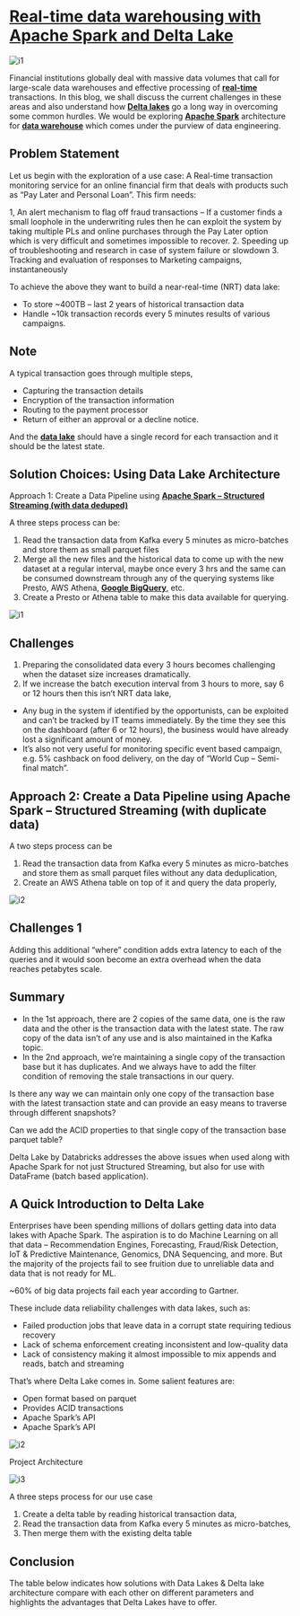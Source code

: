 # **[Real-time data warehousing with Apache Spark and Delta Lake](https://www.sigmoid.com/blogs/near-real-time-finance-data-warehousing-using-apache-spark-and-delta-lake/)**

![i1](https://www.sigmoid.com/wp-content/uploads/2020/08/Real-Time-Data-Warehousing-with-Apache-Spark-and-Delta-Lake-banner-opt-1.jpg)

Financial institutions globally deal with massive data volumes that call for large-scale data warehouses and effective processing of **[real-time](https://www.sigmoid.com/blogs/automate-data-ingestion/)** transactions. In this blog, we shall discuss the current challenges in these areas and also understand how **[Delta lakes](https://www.sigmoid.com/blogs/near-real-time-finance-data-warehousing-using-apache-spark-and-delta-lake/)** go a long way in overcoming some common hurdles. We would be exploring **[Apache Spark](https://www.sigmoid.com/blogs/optimize-nested-queries-using-apache-spark/)** architecture for **[data warehouse](https://www.sigmoid.com/etl-and-data-pipeline/)** which comes under the purview of data engineering.

## Problem Statement

Let us begin with the exploration of a use case: A Real-time transaction monitoring service for an online financial firm that deals with products such as “Pay Later and Personal Loan”. This firm needs:

1, An alert mechanism to flag off fraud transactions – If a customer finds a small loophole in the underwriting rules then he can exploit the system by taking multiple PLs and online purchases through the Pay Later option which is very difficult and sometimes impossible to recover.
2. Speeding up of troubleshooting and research in case of system failure or slowdown
3. Tracking and evaluation of responses to Marketing campaigns, instantaneously

To achieve the above they want to build a near-real-time (NRT) data lake:

- To store ~400TB – last 2 years of historical transaction data
- Handle ~10k transaction records every 5 minutes results of various campaigns.

## Note

A typical transaction goes through multiple steps,

- Capturing the transaction details
- Encryption of the transaction information
- Routing to the payment processor
- Return of either an approval or a decline notice.

And the **[data lake](https://www.sigmoid.com/case-studies/data-lake-creation/)** should have a single record for each transaction and it should be the latest state.

## Solution Choices: Using Data Lake Architecture

Approach 1: Create a Data Pipeline using **[Apache Spark – Structured Streaming (with data deduped)](https://www.sigmoid.com/blogs/spark-streaming-production/%22)**

A three steps process can be:

1. Read the transaction data from Kafka every 5 minutes as micro-batches and store them as small parquet files
2. Merge all the new files and the historical data to come up with the new dataset at a regular interval, maybe once every 3 hrs and the same can be consumed downstream through any of the querying systems like Presto, AWS Athena, **[Google BigQuery](https://www.sigmoid.com/blogs/apache-spark-on-dataproc-vs-google-bigquery/)**, etc.
3. Create a Presto or Athena table to make this data available for querying.

![i1](https://www.sigmoid.com/wp-content/uploads/2025/03/Data-Lake-Architecture-approach-1-opt.jpg)

## Challenges

1. Preparing the consolidated data every 3 hours becomes challenging when the dataset size increases dramatically.
2. If we increase the batch execution interval from 3 hours to more, say 6 or 12 hours then this isn’t NRT data lake,

- Any bug in the system if identified by the opportunists, can be exploited and can’t be tracked by IT teams immediately. By the time they see this on the dashboard (after 6 or 12 hours), the business would have already lost a significant amount of money.
- It’s also not very useful for monitoring specific event based campaign, e.g. 5% cashback on food delivery, on the day of “World Cup – Semi-final match”.

## Approach 2: Create a Data Pipeline using Apache Spark – Structured Streaming (with duplicate data)

A two steps process can be

1. Read the transaction data from Kafka every 5 minutes as micro-batches and store them as small parquet files without any data deduplication,
2. Create an AWS Athena table on top of it and query the data properly,

![i2](https://www.sigmoid.com/wp-content/uploads/2025/03/Data-Lacke-Architecture-approach-2-opt.jpg)

## Challenges 1

Adding this additional “where” condition adds extra latency to each of the queries and it would soon become an extra overhead when the data reaches petabytes scale.

## Summary

- In the 1st approach, there are 2 copies of the same data, one is the raw data and the other is the transaction data with the latest state. The raw copy of the data isn’t of any use and is also maintained in the Kafka topic.
- In the 2nd approach, we’re maintaining a single copy of the transaction base but it has duplicates. And we always have to add the filter condition of removing the stale transactions in our query.

Is there any way we can maintain only one copy of the transaction base with the latest transaction state and can provide an easy means to traverse through different snapshots?

Can we add the ACID properties to that single copy of the transaction base parquet table?

Delta Lake by Databricks addresses the above issues when used along with Apache Spark for not just Structured Streaming, but also for use with DataFrame (batch based application).

## A Quick Introduction to Delta Lake

Enterprises have been spending millions of dollars getting data into data lakes with Apache Spark. The aspiration is to do Machine Learning on all that data – Recommendation Engines, Forecasting, Fraud/Risk Detection, IoT & Predictive Maintenance, Genomics, DNA Sequencing, and more. But the majority of the projects fail to see fruition due to unreliable data and data that is not ready for ML.

~60% of big data projects fail each year according to Gartner.

These include data reliability challenges with data lakes, such as:

- Failed production jobs that leave data in a corrupt state requiring tedious recovery
- Lack of schema enforcement creating inconsistent and low-quality data
- Lack of consistency making it almost impossible to mix appends and reads, batch and streaming

That’s where Delta Lake comes in. Some salient features are:

- Open format based on parquet
- Provides ACID transactions
- Apache Spark’s API
- Apache Spark’s API

![i2](https://www.sigmoid.com/wp-content/uploads/2025/03/delta-lacke-img-1-opt.jpg)

Project Architecture

![i3](https://www.sigmoid.com/wp-content/uploads/2025/03/delta-lacke-project-architecture-img-opt.jpg)

A three steps process for our use case

1. Create a delta table by reading historical transaction data,
2. Read the transaction data from Kafka every 5 minutes as micro-batches,
3. Then merge them with the existing delta table

## Conclusion

The table below indicates how solutions with Data Lakes & Delta lake architecture compare with each other on different parameters and highlights the advantages that Delta Lakes have to offer.
